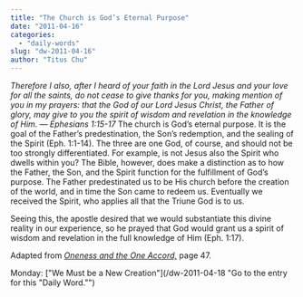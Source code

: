 ```yaml
---
title: "The Church is God’s Eternal Purpose"
date: "2011-04-16"
categories: 
  - "daily-words"
slug: "dw-2011-04-16"
author: "Titus Chu"
---
```


_Therefore I also, after I heard of your faith in the Lord Jesus and your love for all the saints, do not cease to give thanks for you, making mention of you in my prayers: that the God of our Lord Jesus Christ, the Father of glory, may give to you the spirit of wisdom and revelation in the knowledge of Him. — Ephesians 1:15-17_ The church is God’s eternal purpose. It is the goal of the Father’s predestination, the Son’s redemption, and the sealing of the Spirit (Eph. 1:1-14). The three are one God, of course, and should not be too strongly differentiated. For example, is not Jesus also the Spirit who dwells within you? The Bible, however, does make a distinction as to how the Father, the Son, and the Spirit function for the fulfillment of God’s purpose. The Father predestinated us to be His church before the creation of the world, and in time the Son came to redeem us. Eventually we received the Spirit, who applies all that the Triune God is to us.

Seeing this, the apostle desired that we would substantiate this divine reality in our experience, so he prayed that God would grant us a spirit of wisdom and revelation in the full knowledge of Him (Eph. 1:17).

Adapted from _[Oneness and the One Accord,](/book-oneness "Go to the listing for this book.")_ page 47.

Monday: ["We Must be a New Creation"](/dw-2011-04-18 "Go to the entry for this "Daily Word."")
